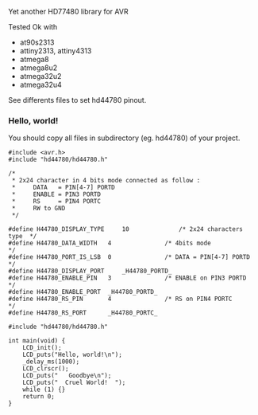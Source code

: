 Yet another HD77480 library for AVR

Tested Ok with 
 * at90s2313
 * attiny2313, attiny4313
 * atmega8
 * atmega8u2
 * atmega32u2
 * atmega32u4

See differents files to set hd44780 pinout. 
### Hello, world!

You should copy all files in subdirectory (eg. hd44780) of your project. 
```
#include <avr.h>
#include "hd44780/hd44780.h"

/* 
 * 2x24 character in 4 bits mode connected as follow :
 *     DATA   = PIN[4-7] PORTD
 *     ENABLE = PIN3 PORTD
 *     RS     = PIN4 PORTC
 *     RW to GND
 */

#define H44780_DISPLAY_TYPE 	10              /* 2x24 characters type  */
#define H44780_DATA_WIDTH 	4               /* 4bits mode            */
#define H44780_PORT_IS_LSB 	0               /* DATA = PIN[4-7] PORTD */
#define H44780_DISPLAY_PORT 	_H44780_PORTD_
#define H44780_ENABLE_PIN 	3               /* ENABLE on PIN3 PORTD  */
#define H44780_ENABLE_PORT 	_H44780_PORTD_
#define H44780_RS_PIN	 	4               /* RS on PIN4 PORTC      */
#define H44780_RS_PORT	 	_H44780_PORTC_

#include "hd44780/hd44780.h"

int main(void) {
	LCD_init();
	LCD_puts("Hello, world!\n");
	_delay_ms(1000);
	LCD_clrscr();
	LCD_puts("   Goodbye\n");
	LCD_puts("  Cruel World!  ");
	while (1) {}
	return 0;
}
